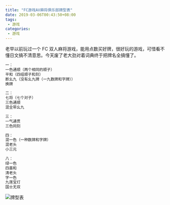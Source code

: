 ```yaml
---
title: "FC游戏AV麻将俱乐部牌型表"
date: 2019-03-06T00:43:50+08:00
tags:
 - 游戏
categories:
 - 游戏
---
```


老早以前玩过一个 FC 双人麻将游戏，能用点数买好牌，很好玩的游戏，可惜看不懂日文搞不清意思。今天废了老大劲对着词典终于把牌名全搞懂了。

```txt
一：
一色通顺（两个相同的顺子）
平和（四组顺子和刻）
断幺九（没有幺九牌（一九数牌和字牌））
换牌

二：
七将（七个对子）
三色通顺
混全带幺九

三：
一气通贯
三色同刻

四：
混一色（一种数牌和字牌）
混老头
小三元

八：
绿一色
四喜和
清老头
字一色
九莲宝灯
国士无双
```

![牌型表](/img/FC游戏麻将俱乐部牌型表.png)
